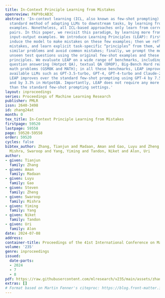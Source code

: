 ```yaml
---
title: In-Context Principle Learning from Mistakes
openreview: PAPY0cAB3C
abstract: 'In-context learning (ICL, also known as few-shot prompting) has been the
  standard method of adapting LLMs to downstream tasks, by learning from a few input-output
  examples. Nonetheless, all ICL-based approaches only learn from correct input-output
  pairs. In this paper, we revisit this paradigm, by learning more from the few given
  input-output examples. We introduce Learning Principles (LEAP): First, we intentionally
  induce the model to make mistakes on these few examples; then we reflect on these
  mistakes, and learn explicit task-specific “principles” from them, which help solve
  similar problems and avoid common mistakes; finally, we prompt the model to answer
  unseen test questions using the original few-shot examples and these learned general
  principles. We evaluate LEAP on a wide range of benchmarks, including multi-hop
  question answering (Hotpot QA), textual QA (DROP), Big-Bench Hard reasoning, and
  math problems (GSM8K and MATH); in all these benchmarks, LEAP improves the strongest
  available LLMs such as GPT-3.5-turbo, GPT-4, GPT-4-turbo and Claude-2.1. For example,
  LEAP improves over the standard few-shot prompting using GPT-4 by 7.5% in DROP,
  and by 3.3% in HotpotQA. Importantly, LEAP does not require any more input or examples
  than the standard few-shot prompting settings.'
layout: inproceedings
series: Proceedings of Machine Learning Research
publisher: PMLR
issn: 2640-3498
id: zhang24at
month: 0
tex_title: In-Context Principle Learning from Mistakes
firstpage: 59520
lastpage: 59558
page: 59520-59558
order: 59520
cycles: false
bibtex_author: Zhang, Tianjun and Madaan, Aman and Gao, Luyu and Zheng, Steven and
  Mishra, Swaroop and Yang, Yiming and Tandon, Niket and Alon, Uri
author:
- given: Tianjun
  family: Zhang
- given: Aman
  family: Madaan
- given: Luyu
  family: Gao
- given: Steven
  family: Zheng
- given: Swaroop
  family: Mishra
- given: Yiming
  family: Yang
- given: Niket
  family: Tandon
- given: Uri
  family: Alon
date: 2024-07-08
address:
container-title: Proceedings of the 41st International Conference on Machine Learning
volume: '235'
genre: inproceedings
issued:
  date-parts:
  - 2024
  - 7
  - 8
pdf: https://raw.githubusercontent.com/mlresearch/v235/main/assets/zhang24at/zhang24at.pdf
extras: []
# Format based on Martin Fenner's citeproc: https://blog.front-matter.io/posts/citeproc-yaml-for-bibliographies/
---
```

